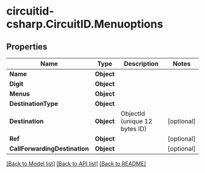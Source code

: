 
# circuitid-csharp.CircuitID.Menuoptions

## Properties

Name | Type | Description | Notes
------------ | ------------- | ------------- | -------------
**Name** | **Object** |  | 
**Digit** | **Object** |  | 
**Menus** | **Object** |  | 
**DestinationType** | **Object** |  | 
**Destination** | **Object** | ObjectId (unique 12 bytes ID) | [optional] 
**Ref** | **Object** |  | [optional] 
**CallForwardingDestination** | **Object** |  | [optional] 

[[Back to Model list]](../README.md#documentation-for-models)
[[Back to API list]](../README.md#documentation-for-api-endpoints)
[[Back to README]](../README.md)


